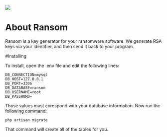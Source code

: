 <p class="center"><img src="https://i.imgur.com/zShH9AO.png"></p>

# About Ransom

Ransom is a key generator for your ransomware software. We generate RSA keys via your identifier, and then send it back to your program. 


#Installing

To install, open the .env file and edit the following lines:

    DB_CONNECTION=mysql
    DB_HOST=127.0.0.1
    DB_PORT=3306
    DB_DATABASE=ransom
    DB_USERNAME=root
    DB_PASSWORD=

Those values must corespond with your database information. Now run the following command:

    php artisan migrate
    
That command will create all of the tables for you.

